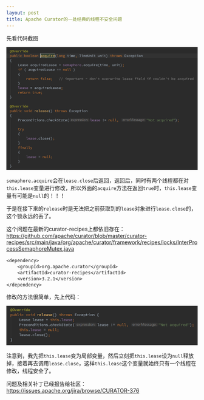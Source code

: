 ```yaml
---
layout: post
title: Apache Curator的一处经典的线程不安全问题
---
```


先看代码截图

![screenshot](/img/2017-01-06_140232.png)

`semaphore.acquire`会在`lease.close`后返回，返回后，同时有两个线程都在对`this.lease`变量进行修改，所以外面的`acquire`方法在返回`true`时，`this.lease`变量有可能是`null`的！！！

于是在接下来的`release`时是无法把之前获取到的`lease`对象进行`lease.close`的，这个锁永远的丢了。

这个问题在最新的curator-recipes上都依旧存在：https://github.com/apache/curator/blob/master/curator-recipes/src/main/java/org/apache/curator/framework/recipes/locks/InterProcessSemaphoreMutex.java

```
<dependency>
    <groupId>org.apache.curator</groupId>
    <artifactId>curator-recipes</artifactId>
    <version>3.2.1</version>
</dependency>
```

修改的方法很简单，先上代码：

![screenshot](/img/2017-01-06_150339.png)

注意到，我先把`this.lease`变为局部变量，然后立刻把`this.lease`设为`null`释放掉，接着再去调用`lease.close`，这样`this.lease`这个变量就始终只有一个线程在修改，线程安全了。

问题及相关补丁已经报告给社区：https://issues.apache.org/jira/browse/CURATOR-376